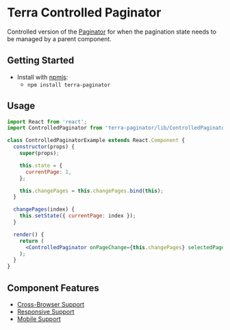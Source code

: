 # Terra Controlled Paginator

Controlled version of the [Paginator](https://github.com/cerner/terra-core/packages/terra-paginator/docs/README.md) for when the pagination state needs to be managed by a parent component.

## Getting Started

- Install with [npmjs](https://www.npmjs.com):
  - `npm install terra-paginator`

## Usage

```jsx
import React from 'react';
import ControlledPaginator from 'terra-paginator/lib/ControlledPaginator';

class ControlledPaginatorExample extends React.Component {
  constructor(props) {
    super(props);

    this.state = {
      currentPage: 1,
    };

    this.changePages = this.changePages.bind(this);
  }

  changePages(index) {
    this.setState({ currentPage: index });
  }

  render() {
    return (
      <ControlledPaginator onPageChange={this.changePages} selectedPage={this.state.currentPage} totalCount={450} itemCountPerPage={10} />
    );
  }
}
```

## Component Features

* [Cross-Browser Support](https://github.com/cerner/terra-core/wiki/Component-Features#cross-browser-support)
* [Responsive Support](https://github.com/cerner/terra-core/wiki/Component-Features#responsive-support)
* [Mobile Support](https://github.com/cerner/terra-core/wiki/Component-Features#mobile-support)
